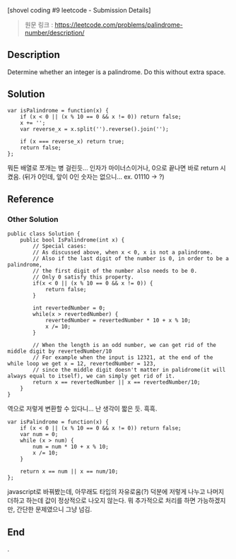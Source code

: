 [shovel coding #9 leetcode - Submission Details]
> 원문 링크 : https://leetcode.com/problems/palindrome-number/description/
## Description
Determine whether an integer is a palindrome. Do this without extra space.

## Solution
```
var isPalindrome = function(x) {
    if (x < 0 || (x % 10 == 0 && x != 0)) return false;
    x += '';
    var reverse_x = x.split('').reverse().join('');
    
    if (x === reverse_x) return true;
    return false;
};
```
뭐든 배열로 쪼개는 병 걸린듯...
인자가 마이너스이거나, 0으로 끝나면 바로 return 시켰음. (뒤가 0인데, 앞이 0인 숫자는 없으니... ex. 01110 -> ?)


## Reference
### Other Solution

```
public class Solution {
    public bool IsPalindrome(int x) {
        // Special cases:
        // As discussed above, when x < 0, x is not a palindrome.
        // Also if the last digit of the number is 0, in order to be a palindrome, 
        // the first digit of the number also needs to be 0.
        // Only 0 satisfy this property.
        if(x < 0 || (x % 10 == 0 && x != 0)) {
            return false;
        }
        
        int revertedNumber = 0;
        while(x > revertedNumber) {
            revertedNumber = revertedNumber * 10 + x % 10;
            x /= 10;
        }
        
        // When the length is an odd number, we can get rid of the middle digit by revertedNumber/10
        // For example when the input is 12321, at the end of the while loop we get x = 12, revertedNumber = 123, 
        // since the middle digit doesn't matter in palidrome(it will always equal to itself), we can simply get rid of it.
        return x == revertedNumber || x == revertedNumber/10;
    }
}
```
역으로 저렇게 변환할 수 있다니... 난 생각이 짧은 듯. 흑흑.

```
var isPalindrome = function(x) {
    if (x < 0 || (x % 10 == 0 && x != 0)) return false;
    var num = 0;
    while (x > num) {
        num = num * 10 + x % 10;
        x /= 10;
    }
    
    return x == num || x == num/10;
};
```
javascript로 바꿔봤는데, 아무래도 타입의 자유로움(?) 덕분에 저렇게 나누고 나머지 더하고 하는데 값이 정상적으로 나오지 않는다.
뭐 추가적으로 처리를 하면 가능하겠지만, 간단한 문제였으니 그냥 넘김.

## End
.
